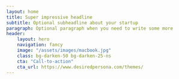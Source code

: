 ```yaml
---
layout: home
title: Super impressive headline
subtitle: Optional subheadline about your startup
paragraph: Optional paragraph when you need to write some more
header:
    layout: hero
    navigation: fancy
    image: "/assets/images/macbook.jpg"
    class: bg-darken-50 bg-darken-25-ns
    cta: "Call-to-action"
    cta_url: https://www.desiredpersona.com/themes/
---
```

